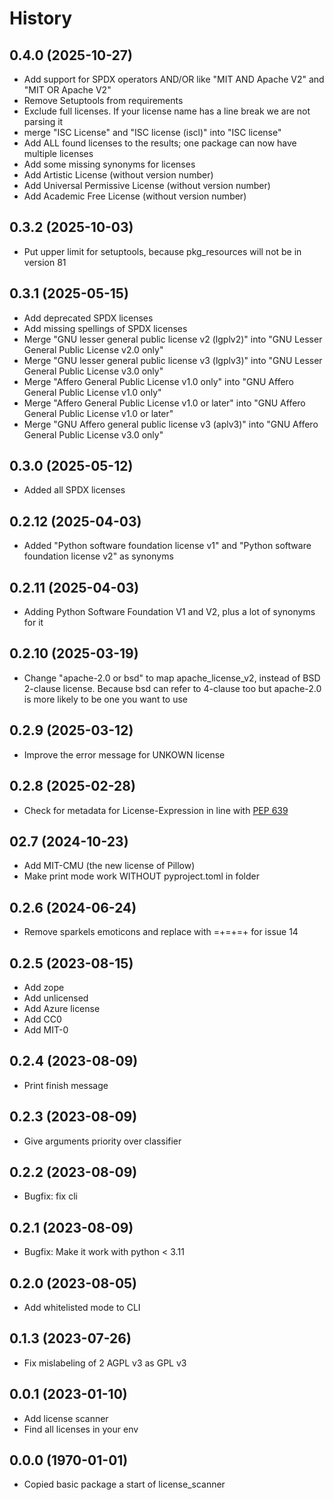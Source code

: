 # History

## 0.4.0 (2025-10-27)

- Add support for SPDX operators AND/OR like "MIT AND Apache V2" and "MIT OR Apache V2"
- Remove Setuptools from requirements
- Exclude full licenses. If your license name has a line break we are not parsing it
- merge "ISC License" and "ISC license (iscl)" into "ISC license"
- Add ALL found licenses to the results; one package can now have multiple licenses
- Add some missing synonyms for licenses
- Add Artistic License (without version number)
- Add Universal Permissive License (without version number)
- Add Academic Free License (without version number)

## 0.3.2 (2025-10-03)

- Put upper limit for setuptools, because pkg_resources will not be in version 81

## 0.3.1 (2025-05-15)

- Add deprecated SPDX licenses
- Add missing spellings of SPDX licenses
- Merge "GNU lesser general public license v2 (lgplv2)" into "GNU Lesser General Public License v2.0 only"
- Merge "GNU lesser general public license v3 (lgplv3)" into "GNU Lesser General Public License v3.0 only"
- Merge "Affero General Public License v1.0 only" into "GNU Affero General Public License v1.0 only"
- Merge "Affero General Public License v1.0 or later" into "GNU Affero General Public License v1.0 or later"
- Merge "GNU Affero general public license v3 (aplv3)" into "GNU Affero General Public License v3.0 only"

## 0.3.0 (2025-05-12)

- Added all SPDX licenses

## 0.2.12 (2025-04-03)

- Added "Python software foundation license v1" and "Python software foundation license v2" as synonyms

## 0.2.11 (2025-04-03)

- Adding Python Software Foundation V1 and V2, plus a lot of synonyms for it

## 0.2.10 (2025-03-19)

- Change "apache-2.0 or bsd" to map apache_license_v2, instead of BSD 2-clause license. Because bsd can refer to 4-clause too but apache-2.0 is more likely to be one you want to use

## 0.2.9 (2025-03-12)

- Improve the error message for UNKOWN license

## 0.2.8 (2025-02-28)

- Check for metadata for License-Expression in line with [PEP 639](https://peps.python.org/pep-0639/)

## 02.7 (2024-10-23)

- Add MIT-CMU (the new license of Pillow)
- Make print mode work WITHOUT pyproject.toml in folder

## 0.2.6 (2024-06-24)

- Remove sparkels emoticons and replace with =+=+=+ for issue 14

## 0.2.5 (2023-08-15)

- Add zope
- Add unlicensed
- Add Azure license
- Add CC0
- Add MIT-0

## 0.2.4 (2023-08-09)

- Print finish message

## 0.2.3 (2023-08-09)

- Give arguments priority over classifier
  
## 0.2.2 (2023-08-09)

- Bugfix: fix cli
  
## 0.2.1 (2023-08-09)

- Bugfix: Make it work with python < 3.11

## 0.2.0 (2023-08-05)

- Add whitelisted mode to CLI

## 0.1.3 (2023-07-26)

- Fix mislabeling of 2 AGPL v3 as GPL v3

## 0.0.1 (2023-01-10)

- Add license scanner
- Find all licenses in your env

## 0.0.0 (1970-01-01)

- Copied basic package a start of license_scanner